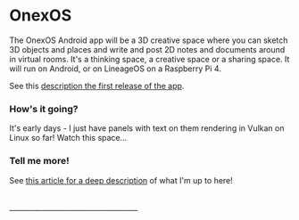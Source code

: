 
# OnexOS

The OnexOS Android app will be a 3D creative space where you can sketch 3D objects and
places and write and post 2D notes and documents around in virtual rooms. It's a
thinking space, a creative space or a sharing space. It will run on Android, or on
LineageOS on a Raspberry Pi 4.

See this [description the first release of the app](README-Mix.md).

### How's it going?

It's early days - I just have panels with text on them rendering in Vulkan on Linux so
far! Watch this space...

### Tell me more!

See <a href="http://object.network/index-meta-web.html">this article for a deep
description</a> of what I'm up to here!


<br/>
____________________________________




